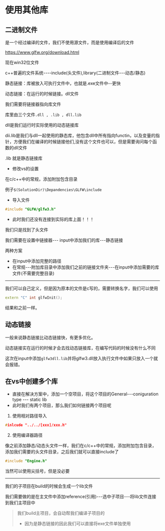 # 使用其他库

## 二进制文件

是一个经过编译的文件，我们不使用源文件，而是使用编译后的文件

 https://www.glfw.org/download.html

现在win32位文件

c++普遍的文件系统----include(头文件),library(二进制文件---动态/静态)

静态链接：库被放入可执行文件中，也就是.exe文件中--更快

动态链接：在运行的时候链接。dll文件

我们需要将链接器指向库文件

库里由三个文件`.dll , .lib , dll.lib`

dll是我们运行时实际使用的动态链接库

dii.lib是我们与dll一起使用的静态库，他包含dll中所有指向functin，以及变量的指针，方便我们在编译的时候链接他们,没有这个文件也可以，但是需要询问每个函数的dll文件

.lib 就是静态链接库

- 修改vs的设置

在c/c++中的常规，添加附加包含目录

例子`$(SolutionDir)\Depandencies\GLFW\include`

- 导入文件

```c++
#include "GLFW/glfw3.h"
```

- 此时我们还没有连接到实际的库上面！！！

我们只是找到了头文件

我们需要在设置中链接器--- input中添加我们的库---静态链接

两种方案

- 在input中添加完整的路径
- 在常规---附加库目录中添加我们之前的链接文件夹---在input中添加需要的库文件(不需要完整目录)

******

我们可以自己定义，但是因为原本的文件是c写的，需要转换名字，我们可以使用

```c++
extern "C" int glfwInit();
```

结果和之前一样。

## 动态链接

一般来说静态链接比动态链接快，有更多优化。

动态链接实在运行的时候才会去找动态链接库，在编写代码的时候没有什么不同

这次在input中添加`glfw3dll.lib`并将glfw3.dll放入执行文件中如果只放入一个就会报错。

## 在vs中创建多个库

- 直接在解决方案中，添加一个空项目，将这个项目的General---coniguration type --- static lib
- 此时我们有两个项目，那么我们如何链接两个项目呢

1. 使用相对路径导入

```c++
#inlcude "../../[xxx]/xxx.h"
```

2. 使用编译器路径

像之前添加静态/动态头文件一样，我们在c/c++中的常规，添加附加包含目录，添加我们需要的头文件目录，之后我们就可以直接include了

```c++
#include "Engine.h"
```

当然可以使用尖括号，但是没必要

****

我们的子项目在build的时候会生成一个lib文件

我们需要做的是在主文件中添加reference(引用)---选中子项目---将lib文件连接到我们主项目中

> 我们build主项目，会自动帮我们编译子项目的
>
> - 因为是静态链接的因此我们可以直接将exe文件单独使用



